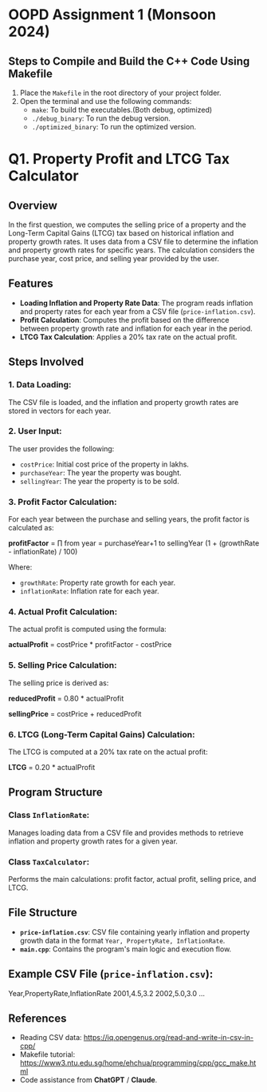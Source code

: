 # OOPD Assignment 1 (Monsoon 2024)

## Steps to Compile and Build the C++ Code Using Makefile

1. Place the `Makefile` in the root directory of your project folder.
2. Open the terminal and use the following commands:
   - `make`: To build the executables.(Both debug, optimized)
   - `./debug_binary`: To run the debug version.
   - `./optimized_binary`: To run the optimized version.

# Q1. Property Profit and LTCG Tax Calculator

## Overview
In the first question, we computes the selling price of a property and the Long-Term Capital Gains (LTCG) tax based on historical inflation and property growth rates. It uses data from a CSV file to determine the inflation and property growth rates for specific years. The calculation considers the purchase year, cost price, and selling year provided by the user.

## Features
- **Loading Inflation and Property Rate Data**: The program reads inflation and property rates for each year from a CSV file (`price-inflation.csv`).
- **Profit Calculation**: Computes the profit based on the difference between property growth rate and inflation for each year in the period.
- **LTCG Tax Calculation**: Applies a 20% tax rate on the actual profit.

## Steps Involved

### 1. Data Loading:
The CSV file is loaded, and the inflation and property growth rates are stored in vectors for each year.

### 2. User Input:
The user provides the following:
- `costPrice`: Initial cost price of the property in lakhs.
- `purchaseYear`: The year the property was bought.
- `sellingYear`: The year the property is to be sold.

### 3. Profit Factor Calculation:
For each year between the purchase and selling years, the profit factor is calculated as:

**profitFactor** = ∏ from year = purchaseYear+1 to sellingYear (1 + (growthRate - inflationRate) / 100)

Where:
- `growthRate`: Property rate growth for each year.
- `inflationRate`: Inflation rate for each year.

### 4. Actual Profit Calculation:
The actual profit is computed using the formula:

**actualProfit** = costPrice * profitFactor - costPrice

### 5. Selling Price Calculation:
The selling price is derived as:

**reducedProfit** = 0.80 * actualProfit 

**sellingPrice** = costPrice + reducedProfit

### 6. LTCG (Long-Term Capital Gains) Calculation:
The LTCG is computed at a 20% tax rate on the actual profit:

**LTCG** = 0.20 * actualProfit

## Program Structure

### Class `InflationRate`:
Manages loading data from a CSV file and provides methods to retrieve inflation and property growth rates for a given year.

### Class `TaxCalculator`:
Performs the main calculations: profit factor, actual profit, selling price, and LTCG.

## File Structure
- **`price-inflation.csv`**: CSV file containing yearly inflation and property growth data in the format `Year, PropertyRate, InflationRate`.
- **`main.cpp`**: Contains the program's main logic and execution flow.

## Example CSV File (`price-inflation.csv`):
Year,PropertyRate,InflationRate 2001,4.5,3.2 2002,5.0,3.0 ...

## References
- Reading CSV data: https://iq.opengenus.org/read-and-write-in-csv-in-cpp/
- Makefile tutorial: https://www3.ntu.edu.sg/home/ehchua/programming/cpp/gcc_make.html
- Code assistance from **ChatGPT** / **Claude**.
